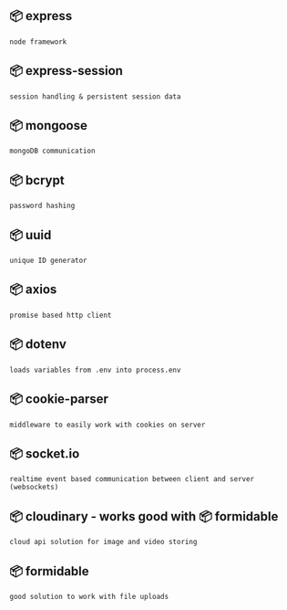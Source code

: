 ## 📦 express
    node framework

## 📦 express-session
    session handling & persistent session data

## 📦 mongoose
    mongoDB communication

## 📦 bcrypt
    password hashing

## 📦 uuid
    unique ID generator

## 📦 axios
    promise based http client

## 📦 dotenv
    loads variables from .env into process.env

## 📦 cookie-parser
    middleware to easily work with cookies on server

## 📦 socket.io
    realtime event based communication between client and server (websockets)

## 📦 cloudinary - works good with 📦 formidable
    cloud api solution for image and video storing

## 📦 formidable
    good solution to work with file uploads